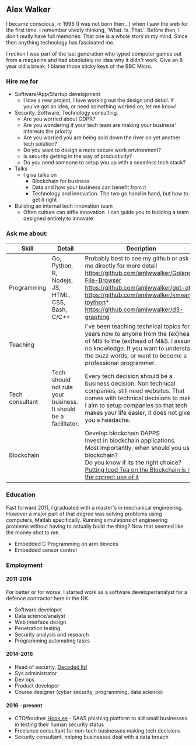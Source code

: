## Alex Walker

I became conscious, in 1996 (I was not born then...) when I saw the web for the first time. I remember vividly thinking, 'What. Is. That.'. Before then, I don't really have full memories. That one is a whole story in my mind. Since then anything technology has fascinated me.

I reckon I was part of the last generation who typed computer games out from a magazine and had absolutely no idea why it didn't work. Give an 8 year old a break. I blame those sticky keys of the BBC Micro.

### Hire me for

* Software/App/Startup development
	* I love a new project, I love working out the design and detail. If you've got an idea, or need something worked on, let me know!
* Security, Software, Technology consulting.
	* Are you worried about GDPR?
	* Are you wondering if your tech team are making your business' interests the priority
	* Are you worried you are being sold down the river on yet another tech solution?
	* Do you want to design a more secure work environment?
	* Is security getting in the way of productivity?
	* Do you need someone to setup you up with a seamless tech stack?
* Talks
	* I give talks on 
		* Blockchain for business
		* Data and how your business can benefit from it
		* Technology and innovation. The two go hand in hand, but how to get it right
* Building an internal tech innovation team
	* Often culture can stifle innovation. I can guide you to building a team designed entirely to innovate

### Ask me about:

| Skill           | Detail                                                                                                          | Decription                                                                                                                                                                                                                                                                                                                                                                   |
|-----------------|-----------------------------------------------------------------------------------------------------------------|------------------------------------------------------------------------------------------------------------------------------------------------------------------------------------------------------------------------------------------------------------------------------------------------------------------------------------------------------------------------------|
| Programming     | Go, Python, R, Nodejs, JS, HTML, CSS, Bash, C/C++                                                               | Probably best to see my github or ask me directly for more detail<br>https://github.com/amlwwalker/Golang-File-Browser<br>https://github.com/amlwwalker/got-qt<br> https://github.com/amlwwalker/kmeans-ipython* https://github.com/amlwwalker/d3-graphing<br>                                                                                                                         |
| Teaching        |  | I've been teaching technical topics for 4 years now to anyone from the (ex)head of MI5 to the (ex)head of M&S. I assume no knowledge. If you want to understand the buzz words, or want to become a professional programmer.                                                                                                                                                                                                                                                                |
| Tech consultant | Tech should not rule your business. It should be a facilitator.                                                 | Every tech decision should be a business decision. Non technical companies, still need websites. That comes with technical decisions to make. I aim to setup companies so that tech makes your life easier, it does not give you a headache.                                                                                                                                 |
| Blockchain      | |  Develop blockchain DAPPS<br>Invest in blockchain applications.<br>Most importantly, when should you use blockchain?<br>Do you know if its the right choice? [Putting Iced Tea on the Blockchain is not the correct use of it](https://techcrunch.com/2018/02/02/the-iced-tea-company-that-changed-its-name-to-include-blockchain-retracts-on-bitcoin-mining-operation/) |


### Education

Fast forward 2011, I graduated with a master's in mechanical engineering. However a major part of that degree was solving problems using computers, Matlab specifically. Running simulations of engineering problems without having to actually build the thing? Now that seemed like the money shot to me.

* Embedded C Programming on arm devices
* Embedded sensor control

### Employment

#### 2011-2014

For better or for worse, I started work as a software developer/analyst for a defence contractor here in the UK.

* Software developer
* Data science/analyst
* Web interface design
* Penetration testing
* Security analysis and research
* Programming automating tasks

#### 2014-2016

* Head of security, [Decoded ltd](https://github.com/decodedCo)
* Sys administrator
* Dev ops
* Product developer
* Course designer (cyber security, programming, data science)

#### 2016 - present

* CTO/foudner [Hook.ee](https://www.hook.ee) - SAAS phishing platform to aid small businesses in testing their human security status
* Freelance consultant for non-tech businesses making tech decisions
* Security consultant, helping businesses deal with a data breach
